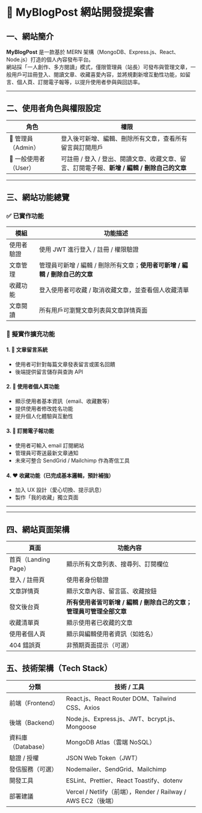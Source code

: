 # 📘 MyBlogPost 網站開發提案書

## 一、網站簡介

**MyBlogPost** 是一款基於 MERN 架構（MongoDB、Express.js、React、Node.js）打造的個人內容發布平台。  
網站採「一人創作、多方閱讀」模式，僅限管理員（站長）可發布與管理文章，一般用戶可註冊登入、閱讀文章、收藏喜愛內容，並將規劃新增互動性功能，如留言、個人頁、訂閱電子報等，以提升使用者參與與回訪率。


---

## 二、使用者角色與權限設定

| 角色             | 權限                                                     |
| -------------- | ------------------------------------------------------ |
| 👑 管理員（Admin）  | 登入後可新增、編輯、刪除所有文章，查看所有留言與訂閱用戶                           |
| 👤 一般使用者（User） | 可註冊 / 登入 / 登出、閱讀文章、收藏文章、留言、訂閱電子報、**新增 / 編輯 / 刪除自己的文章** |


---

## 三、網站功能總覽

### ✅ 已實作功能

| 模組    | 功能描述                                           |
| ----- | ---------------------------------------------- |
| 使用者驗證 | 使用 JWT 進行登入 / 註冊 / 權限驗證                        |
| 文章管理  | 管理員可新增 / 編輯 / 刪除所有文章；**使用者可新增 / 編輯 / 刪除自己的文章** |
| 收藏功能  | 登入使用者可收藏 / 取消收藏文章，並查看個人收藏清單                    |
| 文章閱讀  | 所有用戶可瀏覽文章列表與文章詳情頁面                             |


### 🧩 擬實作擴充功能

#### 1. 📝 文章留言系統
- 使用者可針對每篇文章發表留言或匿名回饋
- 後端提供留言儲存與查詢 API

#### 2. 👤 使用者個人頁功能
- 顯示使用者基本資訊（email、收藏數等）
- 提供使用者修改姓名功能
- 提升個人化體驗與互動性

#### 3. 📩 訂閱電子報功能
- 使用者可輸入 email 訂閱網站
- 管理員可寄送最新文章通知
- 未來可整合 SendGrid / Mailchimp 作為寄信工具

#### 4. ❤️ 收藏功能（已完成基本邏輯，預計補強）
- 加入 UX 設計（愛心切換、提示訊息）
- 製作「我的收藏」獨立頁面

---


---

## 四、網站頁面架構

| 頁面               | 功能內容                                    |
| ---------------- | --------------------------------------- |
| 首頁（Landing Page） | 顯示所有文章列表、搜尋列、訂閱欄位                       |
| 登入 / 註冊頁         | 使用者身份驗證                                 |
| 文章詳情頁            | 顯示文章內容、留言區、收藏按鈕                         |
| 發文後台頁            | **所有使用者皆可新增 / 編輯 / 刪除自己的文章；管理員可管理全部文章** |
| 收藏清單頁            | 顯示使用者已收藏的文章                             |
| 使用者個人頁           | 顯示與編輯使用者資訊（如姓名）                         |
| 404 錯誤頁          | 非預期頁面提示（可選）                             |


## 五、技術架構（Tech Stack）
| 分類            | 技術 / 工具                                             |
| ------------- | --------------------------------------------------- |
| 前端（Frontend）  | React.js、React Router DOM、Tailwind CSS、Axios        |
| 後端（Backend）   | Node.js、Express.js、JWT、bcrypt.js、Mongoose           |
| 資料庫（Database） | MongoDB Atlas（雲端 NoSQL）                             |
| 驗證 / 授權       | JSON Web Token（JWT）                                 |
| 發信服務（可選）      | Nodemailer、SendGrid、Mailchimp                       |
| 開發工具          | ESLint、Prettier、React Toastify、dotenv               |
| 部署建議          | Vercel / Netlify（前端），Render / Railway / AWS EC2（後端） |
